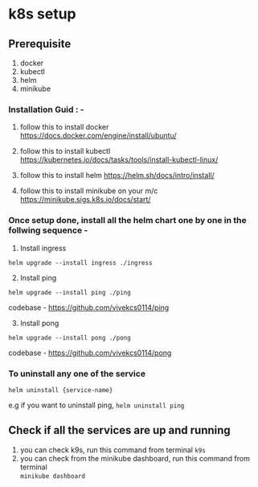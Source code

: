 # k8s setup

## Prerequisite
1. docker
2. kubectl
3. helm
4. minikube

### Installation Guid : -
1. follow this to install docker 
https://docs.docker.com/engine/install/ubuntu/

2. follow this to install kubectl
https://kubernetes.io/docs/tasks/tools/install-kubectl-linux/

3. follow this to install helm
https://helm.sh/docs/intro/install/

4. follow this to install minikube on your m/c
https://minikube.sigs.k8s.io/docs/start/

### Once setup done, install all the helm chart one by one in the follwing sequence - 

1. Install ingress
```
helm upgrade --install ingress ./ingress
```

2. Install ping
```
helm upgrade --install ping ./ping
```
codebase - https://github.com/vivekcs0114/ping


3. Install pong
```
helm upgrade --install pong ./pong
```
codebase - https://github.com/vivekcs0114/pong


### To uninstall any one of the service 
```
helm uninstall {service-name}
```
e.g if you want to uninstall ping, 
```helm uninstall ping```

## Check if all the services are up and running
1. you can check k9s,  run this command from terminal  ```k9s```
2. you can check from the minikube dashboard, run this command from terminal  
```minikube dashboard```